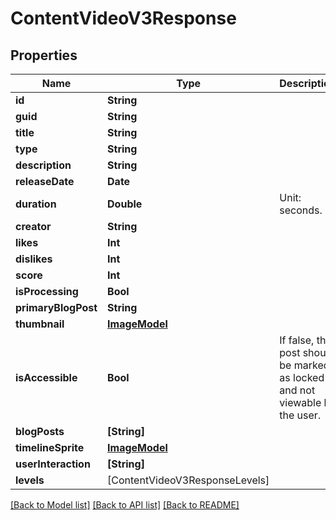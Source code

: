 # ContentVideoV3Response

## Properties
Name | Type | Description | Notes
------------ | ------------- | ------------- | -------------
**id** | **String** |  | 
**guid** | **String** |  | 
**title** | **String** |  | 
**type** | **String** |  | 
**description** | **String** |  | 
**releaseDate** | **Date** |  | 
**duration** | **Double** | Unit: seconds. | 
**creator** | **String** |  | 
**likes** | **Int** |  | 
**dislikes** | **Int** |  | 
**score** | **Int** |  | 
**isProcessing** | **Bool** |  | 
**primaryBlogPost** | **String** |  | 
**thumbnail** | [**ImageModel**](ImageModel.md) |  | 
**isAccessible** | **Bool** | If false, the post should be marked as locked and not viewable by the user. | 
**blogPosts** | **[String]** |  | 
**timelineSprite** | [**ImageModel**](ImageModel.md) |  | 
**userInteraction** | **[String]** |  | [optional] 
**levels** | [ContentVideoV3ResponseLevels] |  | 

[[Back to Model list]](../README.md#documentation-for-models) [[Back to API list]](../README.md#documentation-for-api-endpoints) [[Back to README]](../README.md)


